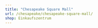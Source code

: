 ```yaml
---
title: "Chesapeake Square Mall"
url: /chesapeake/chesapeake-square-mall/
shop: Einkaufszentrum
---
```

